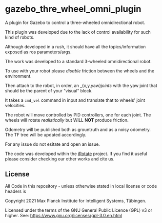 # gazebo_thre_wheel_omni_plugin

A plugin for Gazebo to control a three-wheeled omnidirectional robot. 

This plugin was developed due to the lack of control availability for such kind of robots. 

Although developed in a rush, it should have all the topics/information exposed as ros parameters/args.

The work was developed to a standard 3-wheeled omnidirectional robot.

To use with your robot please _disable_ friction between the wheels and the environment.

Then attach to the robot, in order, an _{x,y,yaw}_joints_ with the yaw joint that should be the parent of your "visual" block.

It takes a `cmd_vel` command in input and translate that to wheels' joint velocities.

The robot will move controlled by PID controllers, one for each joint. The wheels will rotate _realistically_ but WILL **NOT** produce friction.

Odometry will be published both as grountruth and as a noisy odometry. The TF tree will be updated accordingly.

For any issue do not esitate and open an issue.

The code was developed within the [iRotate](https://github.com/eliabntt/irotate_active_slam) project. If you find it useful please consider checking our other works and cite us.

## License

All Code in this repository - unless otherwise stated in local license or code headers is

Copyright 2021 Max Planck Institute for Intelligent Systems, Tübingen.

Licensed under the terms of the GNU General Public Licence (GPL) v3 or higher. See: https://www.gnu.org/licenses/gpl-3.0.en.html
